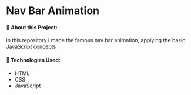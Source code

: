 # Nav Bar Animation

#### 🔹 About this Project:

in this repository I made the famous nav bar animation, applying the basic JavaScript concepts

#### 🔹 Technologies Used:

- HTML
- CSS
- JavaScript
